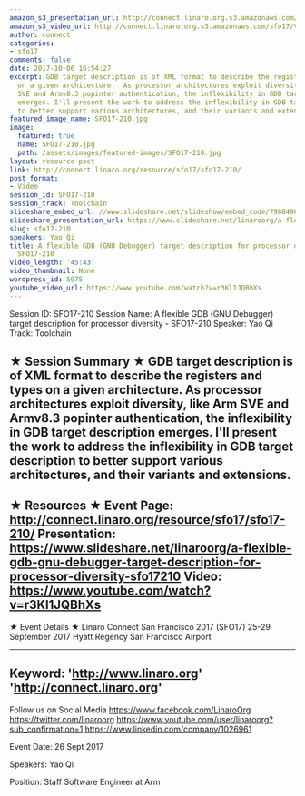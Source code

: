 ```yaml
---
amazon_s3_presentation_url: http://connect.linaro.org.s3.amazonaws.com/sfo17/Presentations/SFO17-210-%20A%20flexible%20GDB%20target%20description%20for%20processor%20diversity.pdf
amazon_s3_video_url: http://connect.linaro.org.s3.amazonaws.com/sfo17/Videos/SFO17-210%20A%20flexible%20GDB%20%28GNU%20Debugger%29%20target%20description%20for%20processor%20diversity.mp4
author: connect
categories:
- sfo17
comments: false
date: 2017-10-06 16:54:27
excerpt: GDB target description is of XML format to describe the registers and types
  on a given architecture.  As processor architectures exploit diversity, like Arm
  SVE and Armv8.3 popinter authentication, the inflexibility in GDB target description
  emerges. I'll present the work to address the inflexibility in GDB target  description
  to better support various architectures, and their variants and extensions.
featured_image_name: SFO17-210.jpg
image:
  featured: true
  name: SFO17-210.jpg
  path: /assets/images/featured-images/SFO17-210.jpg
layout: resource-post
link: http://connect.linaro.org/resource/sfo17/sfo17-210/
post_format:
- Video
session_id: SFO17-210
session_track: Toolchain
slideshare_embed_url: //www.slideshare.net/slideshow/embed_code/79884904
slideshare_presentation_url: https://www.slideshare.net/linaroorg/a-flexible-gdb-gnu-debugger-target-description-for-processor-diversity-sfo17210
slug: sfo17-210
speakers: Yao Qi
title: A flexible GDB (GNU Debugger) target description for processor diversity -
  SFO17-210
video_length: '45:43'
video_thumbnail: None
wordpress_id: 5975
youtube_video_url: https://www.youtube.com/watch?v=r3Kl1JQBhXs
---
```


Session ID: SFO17-210
Session Name: A flexible GDB (GNU Debugger) target description for processor diversity - SFO17-210
Speaker: Yao Qi
Track: Toolchain


★ Session Summary ★
GDB target description is of XML format to describe the registers and types on a given architecture.  As processor architectures exploit diversity, like Arm SVE and Armv8.3 popinter authentication, the inflexibility in GDB target description emerges. I'll present the work to address the inflexibility in GDB target  description to better support various architectures, and their variants and extensions.
---------------------------------------------------
★ Resources ★
Event Page: http://connect.linaro.org/resource/sfo17/sfo17-210/
Presentation: https://www.slideshare.net/linaroorg/a-flexible-gdb-gnu-debugger-target-description-for-processor-diversity-sfo17210
Video: https://www.youtube.com/watch?v=r3Kl1JQBhXs
 ---------------------------------------------------

★ Event Details ★
Linaro Connect San Francisco 2017 (SFO17)
25-29 September 2017
Hyatt Regency San Francisco Airport

---------------------------------------------------
Keyword: 
'http://www.linaro.org'
'http://connect.linaro.org'
---------------------------------------------------
Follow us on Social Media
https://www.facebook.com/LinaroOrg
https://twitter.com/linaroorg
https://www.youtube.com/user/linaroorg?sub_confirmation=1
https://www.linkedin.com/company/1026961

Event Date: 26 Sept 2017

Speakers: Yao Qi

Position: Staff Software Engineer at Arm